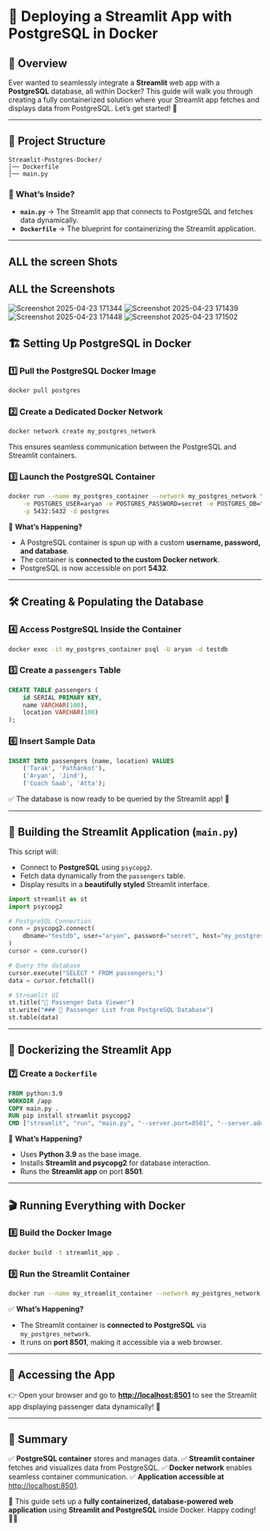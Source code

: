 # 🚀 Deploying a Streamlit App with PostgreSQL in Docker

## 🌟 Overview

Ever wanted to seamlessly integrate a **Streamlit** web app with a **PostgreSQL** database, all within Docker? This guide will walk you through creating a fully containerized solution where your Streamlit app fetches and displays data from PostgreSQL. Let’s get started! 🐳

---

## 📂 Project Structure

```
Streamlit-Postgres-Docker/
│── Dockerfile
│── main.py
```

### 🔹 What’s Inside?

-   **`main.py`** → The Streamlit app that connects to PostgreSQL and fetches data dynamically.
-   **`Dockerfile`** → The blueprint for containerizing the Streamlit application.

---

## ALL the screen Shots

## ALL the Screenshots

![Screenshot 2025-04-23 171344](images/Screenshot%202025-04-23%20171344.png)
![Screenshot 2025-04-23 171439](images/Screenshot%202025-04-23%20171439.png)
![Screenshot 2025-04-23 171448](images/Screenshot%202025-04-23%20171448.png)
![Screenshot 2025-04-23 171502](images/Screenshot%202025-04-23%20171502.png)

## 🏗 Setting Up PostgreSQL in Docker

### 1️⃣ Pull the PostgreSQL Docker Image

```sh
docker pull postgres
```

### 2️⃣ Create a Dedicated Docker Network

```sh
docker network create my_postgres_network
```

This ensures seamless communication between the PostgreSQL and Streamlit containers.

### 3️⃣ Launch the PostgreSQL Container

```sh
docker run --name my_postgres_container --network my_postgres_network \
    -e POSTGRES_USER=aryan -e POSTGRES_PASSWORD=secret -e POSTGRES_DB=testdb \
    -p 5432:5432 -d postgres
```

🚀 **What’s Happening?**

-   A PostgreSQL container is spun up with a custom **username, password, and database**.
-   The container is **connected to the custom Docker network**.
-   PostgreSQL is now accessible on port **5432**.

---

## 🛠 Creating & Populating the Database

### 4️⃣ Access PostgreSQL Inside the Container

```sh
docker exec -it my_postgres_container psql -U aryan -d testdb
```

### 5️⃣ Create a `passengers` Table

```sql
CREATE TABLE passengers (
    id SERIAL PRIMARY KEY,
    name VARCHAR(100),
    location VARCHAR(100)
);
```

### 6️⃣ Insert Sample Data

```sql
INSERT INTO passengers (name, location) VALUES
    ('Tarak', 'Pathankot'),
    ('Aryan', 'Jind'),
    ('Coach Saab', 'Atta');
```

✅ The database is now ready to be queried by the Streamlit app! 🎉

---

## 🎨 Building the Streamlit Application (`main.py`)

This script will:

-   Connect to **PostgreSQL** using `psycopg2`.
-   Fetch data dynamically from the `passengers` table.
-   Display results in a **beautifully styled** Streamlit interface.

```python
import streamlit as st
import psycopg2

# PostgreSQL Connection
conn = psycopg2.connect(
    dbname="testdb", user="aryan", password="secret", host="my_postgres_container"
)
cursor = conn.cursor()

# Query the database
cursor.execute("SELECT * FROM passengers;")
data = cursor.fetchall()

# Streamlit UI
st.title("🚆 Passenger Data Viewer")
st.write("### 👥 Passenger List from PostgreSQL Database")
st.table(data)
```

---

## 🐳 Dockerizing the Streamlit App

### 7️⃣ Create a `Dockerfile`

```dockerfile
FROM python:3.9
WORKDIR /app
COPY main.py .
RUN pip install streamlit psycopg2
CMD ["streamlit", "run", "main.py", "--server.port=8501", "--server.address=0.0.0.0"]
```

🚀 **What’s Happening?**

-   Uses **Python 3.9** as the base image.
-   Installs **Streamlit and psycopg2** for database interaction.
-   Runs the **Streamlit app** on port **8501**.

---

## 🎬 Running Everything with Docker

### 8️⃣ Build the Docker Image

```sh
docker build -t streamlit_app .
```

### 9️⃣ Run the Streamlit Container

```sh
docker run --name my_streamlit_container --network my_postgres_network -p 8501:8501 -d streamlit_app
```

✅ **What’s Happening?**

-   The Streamlit container is **connected to PostgreSQL** via `my_postgres_network`.
-   It runs on **port 8501**, making it accessible via a web browser.

---

## 🔗 Accessing the App

👉 Open your browser and go to **[http://localhost:8501](http://localhost:8501)** to see the Streamlit app displaying passenger data dynamically! 🎨

---

## 🎯 Summary

✅ **PostgreSQL container** stores and manages data.
✅ **Streamlit container** fetches and visualizes data from PostgreSQL.
✅ **Docker network** enables seamless container communication.
✅ **Application accessible at** [http://localhost:8501](http://localhost:8501).

🚀 This guide sets up a **fully containerized, database-powered web application** using **Streamlit and PostgreSQL** inside Docker. Happy coding! 🐳🔥
